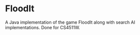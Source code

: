 FloodIt
=======

A Java implementation of the game FloodIt along with search AI implementations. Done for CS4511W.
